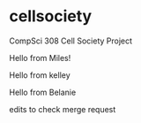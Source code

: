 # cellsociety

CompSci 308 Cell Society Project

Hello from Miles!

Hello from kelley

Hello from Belanie

edits to check merge request